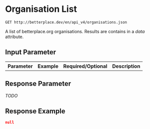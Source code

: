 
# Organisation List

```nginx
GET http://betterplace.dev/en/api_v4/organisations.json
```

A list of betterplace.org organisations.
Results are contains in a *data* attribute.


## Input Parameter

<table>
  <tr>
    <th>Parameter</th>
    <th>Example</th>
    <th>Required/Optional</th>
    <th>Description</th>
  </tr>
</table>

## Response Parameter

*TODO*

## Response Example

```json
null
```

